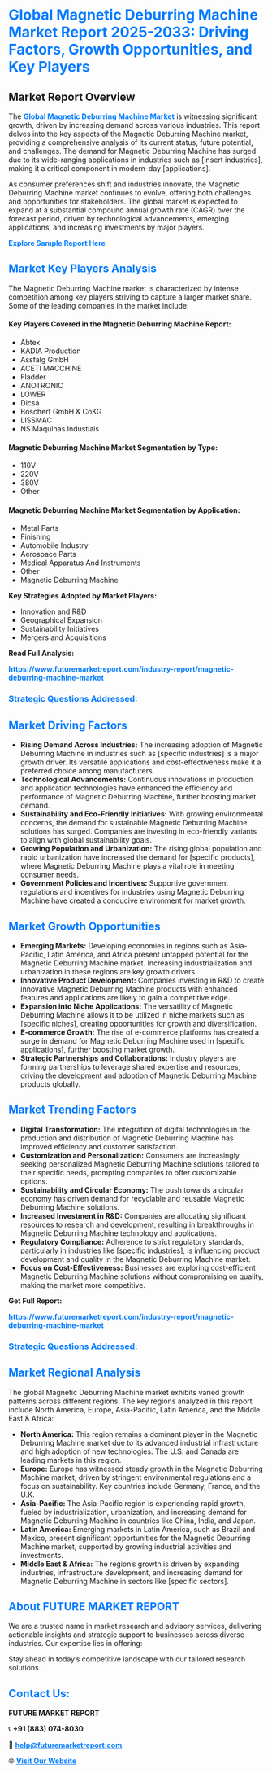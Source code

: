 <h1 style="color: #007BFF;">Global Magnetic Deburring Machine Market Report 2025-2033: Driving Factors, Growth Opportunities, and Key Players</h1>

<section id="overview">
<h2>Market Report Overview</h2>
<p>The <a href="https://www.futuremarketreport.com/industry-report/magnetic-deburring-machine-market" style="color: #007BFF; text-decoration: none;"><strong>Global Magnetic Deburring Machine Market</strong></a> is witnessing significant growth, driven by increasing demand across various industries. This report delves into the key aspects of the Magnetic Deburring Machine market, providing a comprehensive analysis of its current status, future potential, and challenges. The demand for Magnetic Deburring Machine has surged due to its wide-ranging applications in industries such as [insert industries], making it a critical component in modern-day [applications].</p>
<p>As consumer preferences shift and industries innovate, the Magnetic Deburring Machine market continues to evolve, offering both challenges and opportunities for stakeholders. The global market is expected to expand at a substantial compound annual growth rate (CAGR) over the forecast period, driven by technological advancements, emerging applications, and increasing investments by major players.</p>
</section>

<section id="overview">
<p><a href="https://www.futuremarketreport.com/request-sample/reportId=127788" style="color: #007BFF; text-decoration: none;"><strong>Explore Sample Report Here</strong></a></p>
</section>

<section id="key-players">
<h2 style="color: #007BFF;">Market Key Players Analysis</h2>
<p>The Magnetic Deburring Machine market is characterized by intense competition among key players striving to capture a larger market share. Some of the leading companies in the market include:</p>
<h4>Key Players Covered in the Magnetic Deburring Machine Report:</h4>
<ul><li>Abtex</li><li>KADIA Production</li><li>Assfalg GmbH</li><li>ACETI MACCHINE</li><li>Fladder</li><li>ANOTRONIC</li><li>LOWER</li><li>Dicsa</li><li>Boschert GmbH &amp; CoKG</li><li>LISSMAC</li><li>NS Maquinas Industiais</li></ul>
<h4>Magnetic Deburring Machine Market Segmentation by Type:</h4>
<ul><li>110V</li><li>220V</li><li>380V</li><li>Other</li></ul>

<h4>Magnetic Deburring Machine Market Segmentation by Application:</h4>
<ul><li>Metal Parts</li><li>Finishing</li><li>Automobile Industry</li><li>Aerospace Parts</li><li>Medical Apparatus And Instruments</li><li>Other</li><li>Magnetic Deburring Machine</li></ul>
<p><strong>Key Strategies Adopted by Market Players:</strong></p>
<ul>
<li>Innovation and R&D</li>
<li>Geographical Expansion</li>
<li>Sustainability Initiatives</li>
<li>Mergers and Acquisitions</li>
</ul>
</section>

<section>
<p><strong>Read Full Analysis: </strong></p><a href="https://www.futuremarketreport.com/industry-report/magnetic-deburring-machine-market" style="color: #007BFF; text-decoration: none;"><strong>https://www.futuremarketreport.com/industry-report/magnetic-deburring-machine-market</strong></a>
<h3 style="color: #007BFF;">Strategic Questions Addressed:</h3>
</section>

<section id="driving-factors">
<h2 style="color: #007BFF;">Market Driving Factors</h2>
<ul>
<li><strong>Rising Demand Across Industries:</strong> The increasing adoption of Magnetic Deburring Machine in industries such as [specific industries] is a major growth driver. Its versatile applications and cost-effectiveness make it a preferred choice among manufacturers.</li>
<li><strong>Technological Advancements:</strong> Continuous innovations in production and application technologies have enhanced the efficiency and performance of Magnetic Deburring Machine, further boosting market demand.</li>
<li><strong>Sustainability and Eco-Friendly Initiatives:</strong> With growing environmental concerns, the demand for sustainable Magnetic Deburring Machine solutions has surged. Companies are investing in eco-friendly variants to align with global sustainability goals.</li>
<li><strong>Growing Population and Urbanization:</strong> The rising global population and rapid urbanization have increased the demand for [specific products], where Magnetic Deburring Machine plays a vital role in meeting consumer needs.</li>
<li><strong>Government Policies and Incentives:</strong> Supportive government regulations and incentives for industries using Magnetic Deburring Machine have created a conducive environment for market growth.</li>
</ul>
</section>

<section id="growth-opportunities">
<h2 style="color: #007BFF;">Market Growth Opportunities</h2>
<ul>
<li><strong>Emerging Markets:</strong> Developing economies in regions such as Asia-Pacific, Latin America, and Africa present untapped potential for the Magnetic Deburring Machine market. Increasing industrialization and urbanization in these regions are key growth drivers.</li>
<li><strong>Innovative Product Development:</strong> Companies investing in R&D to create innovative Magnetic Deburring Machine products with enhanced features and applications are likely to gain a competitive edge.</li>
<li><strong>Expansion into Niche Applications:</strong> The versatility of Magnetic Deburring Machine allows it to be utilized in niche markets such as [specific niches], creating opportunities for growth and diversification.</li>
<li><strong>E-commerce Growth:</strong> The rise of e-commerce platforms has created a surge in demand for Magnetic Deburring Machine used in [specific applications], further boosting market growth.</li>
<li><strong>Strategic Partnerships and Collaborations:</strong> Industry players are forming partnerships to leverage shared expertise and resources, driving the development and adoption of Magnetic Deburring Machine products globally.</li>
</ul>
</section>

<section id="trending-factors">
<h2 style="color: #007BFF;">Market Trending Factors</h2>
<ul>
<li><strong>Digital Transformation:</strong> The integration of digital technologies in the production and distribution of Magnetic Deburring Machine has improved efficiency and customer satisfaction.</li>
<li><strong>Customization and Personalization:</strong> Consumers are increasingly seeking personalized Magnetic Deburring Machine solutions tailored to their specific needs, prompting companies to offer customizable options.</li>
<li><strong>Sustainability and Circular Economy:</strong> The push towards a circular economy has driven demand for recyclable and reusable Magnetic Deburring Machine solutions.</li>
<li><strong>Increased Investment in R&D:</strong> Companies are allocating significant resources to research and development, resulting in breakthroughs in Magnetic Deburring Machine technology and applications.</li>
<li><strong>Regulatory Compliance:</strong> Adherence to strict regulatory standards, particularly in industries like [specific industries], is influencing product development and quality in the Magnetic Deburring Machine market.</li>
<li><strong>Focus on Cost-Effectiveness:</strong> Businesses are exploring cost-efficient Magnetic Deburring Machine solutions without compromising on quality, making the market more competitive.</li>
</ul>
</section>

<section>
<p><strong>Get Full Report: </strong></p><a href="https://www.futuremarketreport.com/industry-report/magnetic-deburring-machine-market" style="color: #007BFF; text-decoration: none;"><strong>https://www.futuremarketreport.com/industry-report/magnetic-deburring-machine-market</strong></a>
<h3 style="color: #007BFF;">Strategic Questions Addressed:</h3>
</section>


<section id="regional-analysis">
<h2 style="color: #007BFF;">Market Regional Analysis</h2>
<p>The global Magnetic Deburring Machine market exhibits varied growth patterns across different regions. The key regions analyzed in this report include North America, Europe, Asia-Pacific, Latin America, and the Middle East & Africa:</p>
<ul>
<li><strong>North America:</strong> This region remains a dominant player in the Magnetic Deburring Machine market due to its advanced industrial infrastructure and high adoption of new technologies. The U.S. and Canada are leading markets in this region.</li>
<li><strong>Europe:</strong> Europe has witnessed steady growth in the Magnetic Deburring Machine market, driven by stringent environmental regulations and a focus on sustainability. Key countries include Germany, France, and the U.K.</li>
<li><strong>Asia-Pacific:</strong> The Asia-Pacific region is experiencing rapid growth, fueled by industrialization, urbanization, and increasing demand for Magnetic Deburring Machine in countries like China, India, and Japan.</li>
<li><strong>Latin America:</strong> Emerging markets in Latin America, such as Brazil and Mexico, present significant opportunities for the Magnetic Deburring Machine market, supported by growing industrial activities and investments.</li>
<li><strong>Middle East & Africa:</strong> The region’s growth is driven by expanding industries, infrastructure development, and increasing demand for Magnetic Deburring Machine in sectors like [specific sectors].</li>
</ul>
</section>

<footer>
<h2 style="color: #007BFF;">About FUTURE MARKET REPORT</h2>
<p>We are a trusted name in market research and advisory services, delivering actionable insights and strategic support to businesses across diverse industries. Our expertise lies in offering:</p>

<p>Stay ahead in today’s competitive landscape with our tailored research solutions.</p>

<h2 style="color: #007BFF;">Contact Us:</h2>
<p><strong>FUTURE MARKET REPORT</strong></p>
<p>📞 <strong>+91 (883) 074-8030</strong></p>
<p>📧 <strong><a href="mailto:help@futuremarketreport.com" style="color: #007BFF;">help@futuremarketreport.com</a></strong></p>
<p>🌐 <strong><a href="https://www.futuremarketreport.com/" style="color: #007BFF;">Visit Our Website</a></strong></p>
</footer>